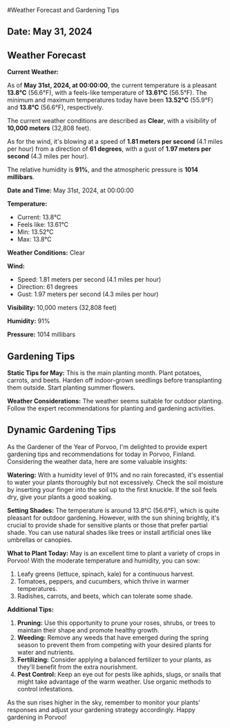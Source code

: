 #Weather Forecast and Gardening Tips
## Date: May 31, 2024

## Weather Forecast
**Current Weather:**

As of **May 31st, 2024, at 00:00:00**, the current temperature is a pleasant **13.8°C** (56.6°F), with a feels-like temperature of **13.61°C** (56.5°F). The minimum and maximum temperatures today have been **13.52°C** (55.9°F) and **13.8°C** (56.6°F), respectively.

The current weather conditions are described as **Clear**, with a visibility of **10,000 meters** (32,808 feet).

As for the wind, it's blowing at a speed of **1.81 meters per second** (4.1 miles per hour) from a direction of **61 degrees**, with a gust of **1.97 meters per second** (4.3 miles per hour).

The relative humidity is **91%**, and the atmospheric pressure is **1014 millibars**.

**Date and Time:** May 31st, 2024, at 00:00:00

**Temperature:**

* Current: 13.8°C
* Feels like: 13.61°C
* Min: 13.52°C
* Max: 13.8°C

**Weather Conditions:** Clear

**Wind:**

* Speed: 1.81 meters per second (4.1 miles per hour)
* Direction: 61 degrees
* Gust: 1.97 meters per second (4.3 miles per hour)

**Visibility:** 10,000 meters (32,808 feet)

**Humidity:** 91%

**Pressure:** 1014 millibars
## Gardening Tips
**Static Tips for May:**
This is the main planting month. Plant potatoes, carrots, and beets. Harden off indoor-grown seedlings before transplanting them outside. Start planting summer flowers.

**Weather Considerations:**
The weather seems suitable for outdoor planting. Follow the expert recommendations for planting and gardening activities.
## Dynamic Gardening Tips
As the Gardener of the Year of Porvoo, I'm delighted to provide expert gardening tips and recommendations for today in Porvoo, Finland. Considering the weather data, here are some valuable insights:

**Watering:**
With a humidity level of 91% and no rain forecasted, it's essential to water your plants thoroughly but not excessively. Check the soil moisture by inserting your finger into the soil up to the first knuckle. If the soil feels dry, give your plants a good soaking.

**Setting Shades:**
The temperature is around 13.8°C (56.6°F), which is quite pleasant for outdoor gardening. However, with the sun shining brightly, it's crucial to provide shade for sensitive plants or those that prefer partial shade. You can use natural shades like trees or install artificial ones like umbrellas or canopies.

**What to Plant Today:**
May is an excellent time to plant a variety of crops in Porvoo! With the moderate temperature and humidity, you can sow:

1. Leafy greens (lettuce, spinach, kale) for a continuous harvest.
2. Tomatoes, peppers, and cucumbers, which thrive in warmer temperatures.
3. Radishes, carrots, and beets, which can tolerate some shade.

**Additional Tips:**

1. **Pruning:** Use this opportunity to prune your roses, shrubs, or trees to maintain their shape and promote healthy growth.
2. **Weeding:** Remove any weeds that have emerged during the spring season to prevent them from competing with your desired plants for water and nutrients.
3. **Fertilizing:** Consider applying a balanced fertilizer to your plants, as they'll benefit from the extra nourishment.
4. **Pest Control:** Keep an eye out for pests like aphids, slugs, or snails that might take advantage of the warm weather. Use organic methods to control infestations.

As the sun rises higher in the sky, remember to monitor your plants' responses and adjust your gardening strategy accordingly. Happy gardening in Porvoo!
